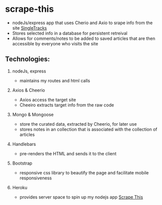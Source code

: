 # scrape-this
- nodeJs/express app that uses Cherio and Axio to srape info from the site [SingleTracks](https://www.singletracks.com/)
- Stores selected info in a database for persistent retreival
- Allows for comments/notes to be added to saved articles that are then accessible by everyone who visits the site


## Technologies: 

1. nodeJs, express
    - maintains my routes and html calls
  
2. Axios & Cheerio
    - Axios access the target site
    - Cheeiro extracts target info from the raw code
  
3. Mongo & Mongoose
    - store the curated data, extracted by Cheerio, for later use
    - stores notes in an collection that is associated with the collection of articles
  
4. Handlebars
    - pre-renders the HTML and sends it to the client
  
5. Bootstrap
    - responsive css library to beautify the page and facilitate mobile responsiveness
  
6. Heroku
    - provides server space to spin up my nodejs app [Scrape This](https://scrape-this-sz.herokuapp.com/)
